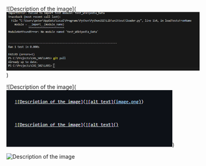 
![Description of the image](![alt text](image.png))


![Description of the image](![alt text](image-1.png))

![Description of the image](![image](https://github.com/PlanetHopf/LARS/assets/157658209/226ca01d-b11e-4e41-ba25-6ca4f2cef448)
)

